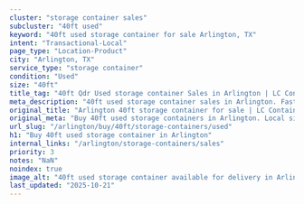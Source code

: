 ```yaml
---
cluster: "storage container sales"
subcluster: "40ft used"
keyword: "40ft used storage container for sale Arlington, TX"
intent: "Transactional-Local"
page_type: "Location-Product"
city: "Arlington, TX"
service_type: "storage container"
condition: "Used"
size: "40ft"
title_tag: "40ft Qdr Used storage container Sales in Arlington | LC Container"
meta_description: "40ft used storage container sales in Arlington. Fast delivery, competitive pricing. Serving storage containers area. Quote ID: VOZ. Call (214) 524-4168 for your free quote today."
original_title: "Arlington 40ft storage container for sale | LC Container"
original_meta: "Buy 40ft used storage containers in Arlington. Local since 2003. New & used inventory. Fast delivery. Get your free quote — call (214) 524-4168 today."
url_slug: "/arlington/buy/40ft/storage-containers/used"
h1: "Buy 40ft used storage container in Arlington"
internal_links: "/arlington/storage-containers/sales"
priority: 3
notes: "NaN"
noindex: true
image_alt: "40ft used storage container available for delivery in Arlington"
last_updated: "2025-10-21"
---
```


<!-- TODO: Add unique city/inventory copy, images, and internal links here. -->

